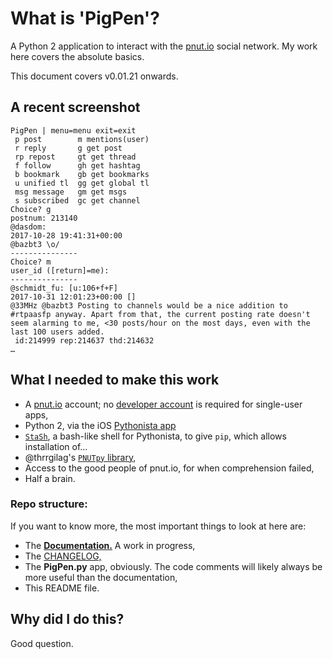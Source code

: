 # What is 'PigPen'?
A Python 2 application to interact with the [pnut.io](https://pnut.io) social network.  My work here covers the absolute basics.

This document covers v0.01.21 onwards.

## A recent screenshot

```
PigPen | menu=menu exit=exit
 p post        m mentions(user)
 r reply       g get post
 rp repost     gt get thread
 f follow      gh get hashtag
 b bookmark    gb get bookmarks
 u unified tl  gg get global tl
 msg message   gm get msgs
 s subscribed  gc get channel
Choice? g
postnum: 213140
@dasdom:
2017-10-28 19:41:31+00:00
@bazbt3 \o/
---------------
Choice? m
user_id ([return]=me): 
---------------
@schmidt_fu: [u:106+f+F]
2017-10-31 12:01:23+00:00 []
@33MHz @bazbt3 Posting to channels would be a nice addition to #rtpaasfp anyway. Apart from that, the current posting rate doesn't seem alarming to me, <30 posts/hour on the most days, even with the last 100 users added.
 id:214999 rep:214637 thd:214632
…
```

## What I needed to make this work
* A [pnut.io](https://pnut.io) account; no [developer account](https://pnut.io/dev) is required for single-user apps,
* Python 2, via the iOS [Pythonista app](http://omz-software.com/pythonista/)
* [`StaSh`](https://gist.github.com/CodyKochmann/4d6b40e77ba862e634185a038d2c3f13), a bash-like shell for Pythonista, to give `pip`, which allows installation of… 
* @thrrgilag's [`PNUTpy` library](https://github.com/pnut-api/PNUTpy),
* Access to the good people of pnut.io, for when comprehension failed,
* Half a brain.

### Repo structure:
If you want to know more, the most important things to look at here are:

* The **[Documentation.](/docs/00-index.md)**  A work in progress,
* The [CHANGELOG,](CHANGELOG.md)
* The **PigPen.py** app, obviously.  The code comments will likely always be more useful than the documentation,
* This README file.

## Why did I do this?
Good question.
